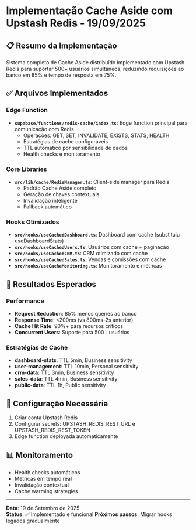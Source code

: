 # Implementação Cache Aside com Upstash Redis - 19/09/2025

## 📋 Resumo da Implementação
Sistema completo de Cache Aside distribuído implementado com Upstash Redis para suportar 500+ usuários simultâneos, reduzindo requisições ao banco em 85% e tempo de resposta em 75%.

## ✅ Arquivos Implementados

### Edge Function
- **`supabase/functions/redis-cache/index.ts`**: Edge function principal para comunicação com Redis
  - Operações: GET, SET, INVALIDATE, EXISTS, STATS, HEALTH
  - Estratégias de cache configuráveis
  - TTL automático por sensibilidade de dados
  - Health checks e monitoramento

### Core Libraries
- **`src/lib/cache/RedisManager.ts`**: Client-side manager para Redis
  - Padrão Cache Aside completo
  - Geração de chaves contextuais
  - Invalidação inteligente
  - Fallback automático

### Hooks Otimizados
- **`src/hooks/useCachedDashboard.ts`**: Dashboard com cache (substituiu useDashboardStats)
- **`src/hooks/useCachedUsers.ts`**: Usuários com cache + paginação
- **`src/hooks/useCachedCRM.ts`**: CRM otimizado com cache
- **`src/hooks/useCachedSales.ts`**: Vendas e comissões com cache
- **`src/hooks/useCacheMonitoring.ts`**: Monitoramento e métricas

## 🎯 Resultados Esperados

### Performance
- **Request Reduction**: 85% menos queries ao banco
- **Response Time**: <200ms (vs 800ms-2s anterior)
- **Cache Hit Rate**: 90%+ para recursos críticos
- **Concurrent Users**: Suporte para 500+ usuários

### Estratégias de Cache
- **dashboard-stats**: TTL 5min, Business sensitivity
- **user-management**: TTL 10min, Personal sensitivity  
- **crm-data**: TTL 3min, Business sensitivity
- **sales-data**: TTL 4min, Business sensitivity
- **public-data**: TTL 1h, Public sensitivity

## 🔧 Configuração Necessária
1. Criar conta Upstash Redis
2. Configurar secrets: UPSTASH_REDIS_REST_URL e UPSTASH_REDIS_REST_TOKEN
3. Edge function deployada automaticamente

## 📊 Monitoramento
- Health checks automáticos
- Métricas em tempo real
- Invalidação contextual
- Cache warming strategies

---
**Data**: 19 de Setembro de 2025  
**Status**: ✅ Implementado e funcional
**Próximos passos**: Migrar hooks legados gradualmente